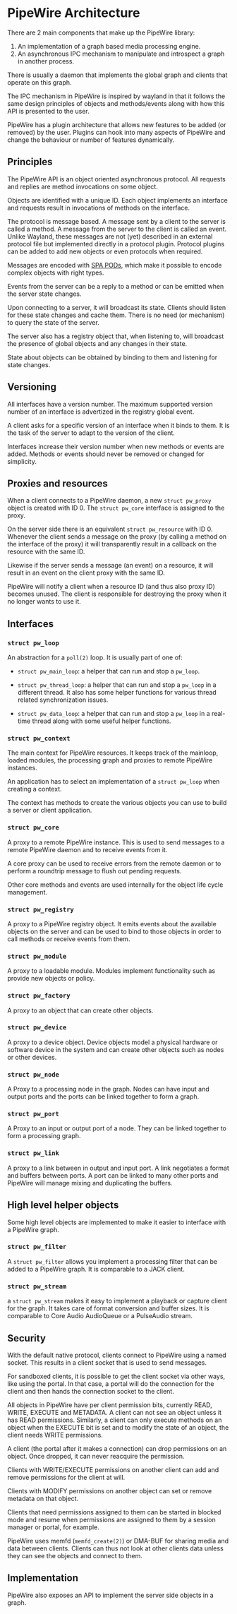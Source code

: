 # PipeWire Architecture

There are 2 main components that make up the PipeWire library:

1. An implementation of a graph based media processing engine.
2. An asynchronous IPC mechanism to manipulate and introspect
    a graph in another process.

There is usually a daemon that implements the global graph and
clients that operate on this graph.

The IPC mechanism in PipeWire is inspired by wayland in that it
follows the same design principles of objects and methods/events
along with how this API is presented to the user.

PipeWire has a plugin architecture that allows new features to
be added (or removed) by the user. Plugins can hook into many
aspects of PipeWire and change the behaviour or number of
features dynamically.

## Principles

The PipeWire API is an object oriented asynchronous protocol.
All requests and replies are method invocations on some object.

Objects are identified with a unique ID. Each object implements an
interface and requests result in invocations of methods on the
interface.

The protocol is message based. A message sent by a client to the
server is called a method. A message from the server to the client
is called an event. Unlike Wayland, these messages are not (yet)
described in an external protocol file but implemented directly in
a protocol plugin. Protocol plugins can be added to add new
objects or even protocols when required.

Messages are encoded with [SPA PODs](spa-pod.md), which make it
possible to encode complex objects with right types.

Events from the server can be a reply to a method or can be emitted
when the server state changes.

Upon connecting to a server, it will broadcast its state. Clients
should listen for these state changes and cache them. There is no
need (or mechanism) to query the state of the server.

The server also has a registry object that, when listening to,
will broadcast the presence of global objects and any changes in
their state.

State about objects can be obtained by binding to them and listening
for state changes.

## Versioning

All interfaces have a version number. The maximum supported version
number of an interface is advertized in the registry global event.

A client asks for a specific version of an interface when it binds
to them. It is the task of the server to adapt to the version of the
client.

Interfaces increase their version number when new methods or events
are added. Methods or events should never be removed or changed for
simplicity.

## Proxies and resources

When a client connects to a PipeWire daemon, a new `struct pw_proxy`
object is created with ID 0. The `struct pw_core` interface is
assigned to the proxy.

On the server side there is an equivalent `struct pw_resource` with
ID 0. Whenever the client sends a message on the proxy (by calling
a method on the interface of the proxy) it will transparently result
in a callback on the resource with the same ID.

Likewise if the server sends a message (an event) on a resource, it
will result in an event on the client proxy with the same ID.

PipeWire will notify a client when a resource ID (and thus also proxy
ID) becomes unused. The client is responsible for destroying the
proxy when it no longer wants to use it.


## Interfaces

### `struct pw_loop`

An abstraction for a `poll(2)` loop. It is usually part of one of:

* `struct pw_main_loop`: a helper that can run and stop a `pw_loop`.

* `struct pw_thread_loop`: a helper that can run and stop a `pw_loop`
		in a different thread. It also has some helper
		functions for various thread related synchronization
		issues.

* `struct pw_data_loop`: a helper that can run and stop a `pw_loop`
		in a real-time thread along with some useful helper
		functions.


### `struct pw_context`

The main context for PipeWire resources. It keeps track of the mainloop,
loaded modules, the processing graph and proxies to remote PipeWire
instances.

An application has to select an implementation of a `struct pw_loop`
when creating a context.

The context has methods to create the various objects you can use to
build a server or client application.


### `struct pw_core`

A proxy to a remote PipeWire instance. This is used to send messages
to a remote PipeWire daemon and to receive events from it.

A core proxy can be used to receive errors from the remote daemon
or to perform a roundtrip message to flush out pending requests.

Other core methods and events are used internally for the object
life cycle management.

### `struct pw_registry`

A proxy to a PipeWire registry object. It emits events about the
available objects on the server and can be used to bind to those
objects in order to call methods or receive events from them.

### `struct pw_module`

A proxy to a loadable module. Modules implement functionality such
as provide new objects or policy.

### `struct pw_factory`

A proxy to an object that can create other objects.

### `struct pw_device`

A proxy to a device object. Device objects model a physical hardware
or software device in the system and can create other objects
such as nodes or other devices.

### `struct pw_node`

A Proxy to a processing node in the graph. Nodes can have input and
output ports and the ports can be linked together to form a graph.

### `struct pw_port`

A Proxy to an input or output port of a node.  They can be linked
together to form a processing graph.

### `struct pw_link`

A proxy to a link between in output and input port. A link negotiates
a format and buffers between ports. A port can be linked to many other
ports and PipeWire will manage mixing and duplicating the buffers.


## High level helper objects

Some high level objects are implemented to make it easier to interface
with a PipeWire graph.

### `struct pw_filter`

A `struct pw_filter` allows you implement a processing filter that can
be added to a PipeWire graph. It is comparable to a JACK client.

### `struct pw_stream`

a `struct pw_stream` makes it easy to implement a playback or capture
client for the graph. It takes care of format conversion and buffer
sizes. It is comparable to Core Audio AudioQueue or a PulseAudio
stream.


## Security

With the default native protocol, clients connect to PipeWire using
a named socket. This results in a client socket that is used to
send messages.

For sandboxed clients, it is possible to get the client socket via
other ways, like using the portal. In that case, a portal will
do the connection for the client and then hands the connection socket
to the client.

All objects in PipeWire have per client permission bits, currently
READ, WRITE, EXECUTE and METADATA. A client can not see an object
unless it has READ permissions. Similarly, a client can only execute
methods on an object when the EXECUTE bit is set and to modify the
state of an object, the client needs WRITE permissions.

A client (the portal after it makes a connection) can drop permissions
on an object. Once dropped, it can never reacquire the permission.

Clients with WRITE/EXECUTE permissions on another client can
add and remove permissions for the client at will.

Clients with MODIFY permissions on another object can set or remove
metadata on that object.

Clients that need permissions assigned to them can be started in
blocked mode and resume when permissions are assigned to them by
a session manager or portal, for example.

PipeWire uses memfd (`memfd_create(2)`) or DMA-BUF for sharing media
and data between clients. Clients can thus not look at other clients
data unless they can see the objects and connect to them.

## Implementation

PipeWire also exposes an API to implement the server side objects in
a graph.

